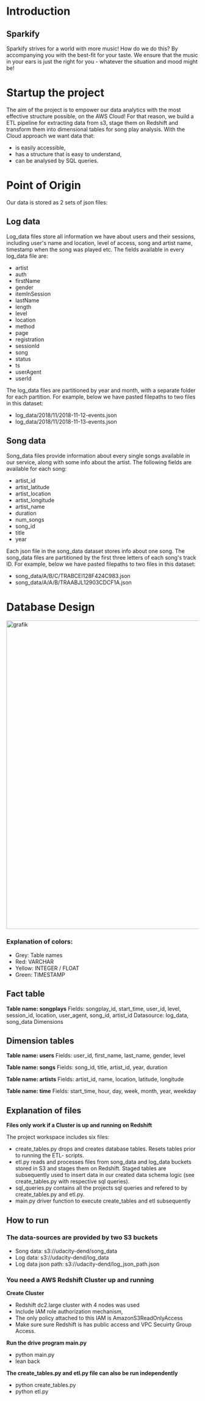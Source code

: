 # Introduction
## Sparkify

Sparkify strives for a world with more music!
How do we do this? By accompanying you with the best-fit for your taste. We ensure that the music in your ears is just the right for you - whatever the situation and mood might be!

# Startup the project

The aim of the project is to empower our data analytics with the most effective structure possible, on the AWS Cloud!
For that reason, we build a ETL pipeline for extracting data from s3, stage them on Redshift and transform them into dimensional tables for song play analysis. 
With the Cloud approach we want data that:

- is easily accessible,
- has a structure that is easy to understand,
- can be analysed by SQL queries.

# Point of Origin

Our data is stored as 2 sets of json files:
## Log data

Log_data files store all information we have about users and their sessions, including user's name and location, level of access, song and artist name, timestamp when the song was played etc. The fields available in every log_data file are:

- artist
- auth
- firstName
- gender
- itemInSession
- lastName
- length
- level
- location
- method
- page
- registration
- sessionId
- song
- status
- ts
- userAgent
- userId

The log_data files are partitioned by year and month, with a separate folder for each partition. For example, below we have pasted filepaths to two files in this dataset:

- log_data/2018/11/2018-11-12-events.json
- log_data/2018/11/2018-11-13-events.json

## Song data

Song_data files provide information about every single songs available in our service, along with some info about the artist. The following fields are available for each song:

- artist_id
- artist_latitude
- artist_location
- artist_longitude
- artist_name
- duration
- num_songs
- song_id
- title
- year

Each json file in the song_data dataset stores info about one song. The song_data files are partitioned by the first three letters of each song's track ID. For example, below we have pasted filepaths to two files in this dataset:

- song_data/A/B/C/TRABCEI128F424C983.json
- song_data/A/A/B/TRAABJL12903CDCF1A.json 

# Database Design
<img width="806" alt="grafik" src="https://user-images.githubusercontent.com/29717043/134798326-eee23f4f-f145-4166-b586-552ff2f790b3.png">

### Explanation of colors:
- Grey: Table names
- Red: VARCHAR
- Yellow: INTEGER / FLOAT
- Green: TIMESTAMP

## Fact table

__Table name: songplays__
Fields: songplay_id, start_time, user_id, level, session_id, location, user_agent, song_id, artist_id
Datasource: log_data, song_data
Dimensions

## Dimension tables

__Table name: users__
Fields: user_id, first_name, last_name, gender, level

__Table name: songs__
Fields: song_id, title, artist_id, year, duration

__Table name: artists__
Fields: artist_id, name, location, latitude, longitude

__Table name: time__
Fields: start_time, hour, day, week, month, year, weekday

## Explanation of files
__Files only work if a Cluster is up and running on Redshift__

The project workspace includes six files:

- create_tables.py drops and creates database tables. Resets tables prior to running the ETL- scripts.
- etl.py reads and processes files from song_data and log_data buckets stored in S3 and stages them on Redshift. Staged tables are subsequently used to insert data in our created data schema logic (see create_tables.py with respective sql queries). 
- sql_queries.py contains all the projects sql queries and refered to by create_tables.py and etl.py.
- main.py driver function to execute create_tables and etl subsequently

## How to run

### The data-sources are provided by two S3 buckets 

- Song data: s3://udacity-dend/song_data
- Log data: s3://udacity-dend/log_data
- Log data json path: s3://udacity-dend/log_json_path.json

### You need a AWS Redshift Cluster up and running

__Create Cluster__
- Redshift dc2.large cluster with 4 nodes was used
- Include IAM role authorization mechanism,
- The only policy attached to this IAM is AmazonS3ReadOnlyAccess
- Make sure sure Redshift is has public access and VPC Secuirty Group Access.


__Run the drive program main.py__

- python main.py
- lean back

__The create_tables.py and etl.py file can also be run independently__

- python create_tables.py 
- python etl.py 
